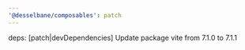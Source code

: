 ```yaml
---
'@desselbane/composables': patch
---
```


deps: [patch|devDependencies] Update package vite from 7.1.0 to 7.1.1
